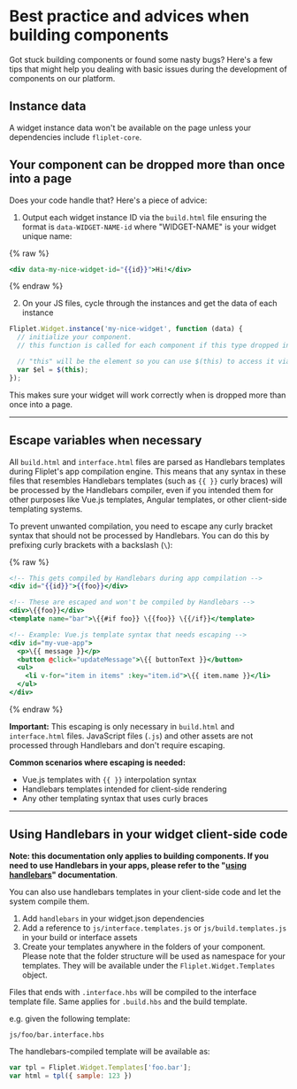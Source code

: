 # Best practice and advices when building components

Got stuck building components or found some nasty bugs? Here's a few tips that might help you dealing with basic issues during the development of components on our platform.

## Instance data

A widget instance data won't be available on the page unless your dependencies include `fliplet-core`.

## Your component can be dropped more than once into a page

Does your code handle that? Here's a piece of advice:

1. Output each widget instance ID via the `build.html` file ensuring the format is `data-WIDGET-NAME-id` where "WIDGET-NAME" is your widget unique name:

{% raw %}
```handlebars
<div data-my-nice-widget-id="{{id}}">Hi!</div>
```
{% endraw %}

2. On your JS files, cycle through the instances and get the data of each instance

```js
Fliplet.Widget.instance('my-nice-widget', function (data) {
  // initialize your component.
  // this function is called for each component if this type dropped into the page

  // "this" will be the element so you can use $(this) to access it via jQuery:
  var $el = $(this);
});
```

This makes sure your widget will work correctly when is dropped more than once into a page.

---

## Escape variables when necessary

All `build.html` and `interface.html` files are parsed as Handlebars templates during Fliplet's app compilation engine. This means that any syntax in these files that resembles Handlebars templates (such as `{{ }}` curly braces) will be processed by the Handlebars compiler, even if you intended them for other purposes like Vue.js templates, Angular templates, or other client-side templating systems.

To prevent unwanted compilation, you need to escape any curly bracket syntax that should not be processed by Handlebars. You can do this by prefixing curly brackets with a backslash (`\`):

{% raw %}
```handlebars
<!-- This gets compiled by Handlebars during app compilation -->
<div id="{{id}}">{{foo}}</div>

<!-- These are escaped and won't be compiled by Handlebars -->
<div>\{{foo}}</div>
<template name="bar">\{{#if foo}} \{{foo}} \{{/if}}</template>

<!-- Example: Vue.js template syntax that needs escaping -->
<div id="my-vue-app">
  <p>\{{ message }}</p>
  <button @click="updateMessage">\{{ buttonText }}</button>
  <ul>
    <li v-for="item in items" :key="item.id">\{{ item.name }}</li>
  </ul>
</div>
```
{% endraw %}

**Important:** This escaping is only necessary in `build.html` and `interface.html` files. JavaScript files (`.js`) and other assets are not processed through Handlebars and don't require escaping.

**Common scenarios where escaping is needed:**

  - Vue.js templates with `{{ }}` interpolation syntax
  - Handlebars templates intended for client-side rendering
  - Any other templating syntax that uses curly braces

---

## Using Handlebars in your widget client-side code

**Note: this documentation only applies to building components. If you need to use Handlebars in your apps, please refer to the "[using handlebars](API/libraries/handlebars)" documentation**.

You can also use handlebars templates in your client-side code and let the system compile them.

1. Add `handlebars` in your widget.json dependencies
2. Add a reference to `js/interface.templates.js` or `js/build.templates.js` in your build or interface assets
3. Create your templates anywhere in the folders of your component. Please note that the folder structure will be used as namespace for your templates. They will be available under the `Fliplet.Widget.Templates` object.

Files that ends with `.interface.hbs` will be compiled to the interface template file. Same applies for `.build.hbs` and the build template.

e.g. given the following template:

```text
js/foo/bar.interface.hbs
```

The handlebars-compiled template will be available as:

```js
var tpl = Fliplet.Widget.Templates['foo.bar'];
var html = tpl({ sample: 123 })
```
